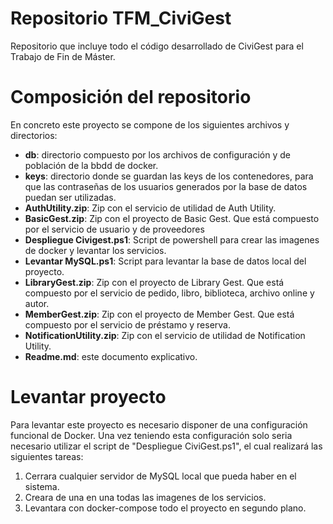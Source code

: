 # Repositorio TFM_CiviGest
Repositorio que incluye todo el código desarrollado de CiviGest para el Trabajo de Fin de Máster.

# Composición del repositorio
En concreto este proyecto se compone de los siguientes archivos y directorios:
* **db**: directorio compuesto por los archivos de configuración y de población de la bbdd de docker.
* **keys**: directorio donde se guardan las keys de los contenedores, para que las contraseñas de los usuarios generados por la base de datos puedan ser utilizadas.
* **AuthUtility.zip**: Zip con el servicio de utilidad de Auth Utility.
* **BasicGest.zip**: Zip con el proyecto de Basic Gest. Que está compuesto por el servicio de usuario y de proveedores
* **Despliegue Civigest.ps1**: Script de powershell para crear las imagenes de docker y levantar los servicios.
* **Levantar MySQL.ps1**: Script para levantar la base de datos local del proyecto.
* **LibraryGest.zip**: Zip con el proyecto de Library Gest. Que está compuesto por el servicio de pedido, libro, biblioteca, archivo online y autor.
* **MemberGest.zip**: Zip con el proyecto de Member Gest. Que está compuesto por el servicio de préstamo y reserva.
* **NotificationUtility.zip**: Zip con el servicio de utilidad de Notification Utility.
* **Readme.md**: este documento explicativo.

# Levantar proyecto
Para levantar este proyecto es necesario disponer de una configuración funcional de Docker. Una vez teniendo esta configuración solo seria necesario utilizar el script de "Despliegue CiviGest.ps1", el cual realizará las siguientes tareas:
1. Cerrara cualquier servidor de MySQL local que pueda haber en el sistema.
2. Creara de una en una todas las imagenes de los servicios.
3. Levantara con docker-compose todo el proyecto en segundo plano.
